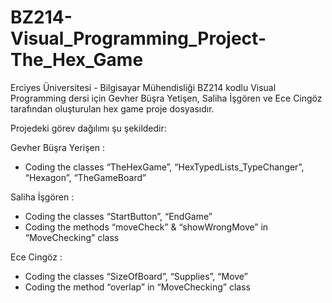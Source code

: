 # BZ214-Visual_Programming_Project-The_Hex_Game

Erciyes Üniversitesi - Bilgisayar Mühendisliği BZ214 kodlu Visual Programming dersi için Gevher Büşra Yetişen, Saliha İşgören ve Ece Cingöz tarafından oluşturulan hex game proje dosyasıdır.

Projedeki görev dağılımı şu şekildedir:

Gevher Büşra Yerişen : 
- Coding the classes “TheHexGame”, “HexTypedLists_TypeChanger”, “Hexagon”, “TheGameBoard”
  
Saliha İşgören :
- Coding the classes “StartButton”, “EndGame”
- Coding the methods “moveCheck” & “showWrongMove” in “MoveChecking” class

Ece Cingöz :
- Coding the classes “SizeOfBoard”, “Supplies”, “Move”
- Coding the method “overlap” in “MoveChecking” class
